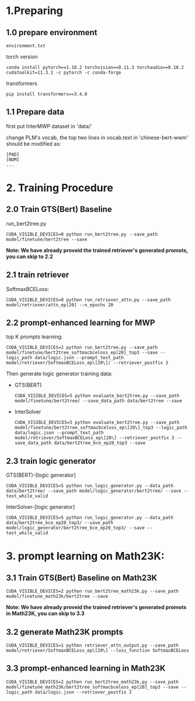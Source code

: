 # 1.Preparing
## 1.0 prepare environment
```
environment.txt
```

torch version
```
conda install pytorch==1.10.2 torchvision==0.11.3 torchaudio==0.10.2 cudatoolkit=11.3.1 -c pytorch -c conda-forge
```

transformers
```
pip install transformers==3.4.0
```

## 1.1 Prepare data
first put InterMWP dataset in 'data/'

change PLM's vocab, the top two lines in vocab.text in 'chinese-bert-wwm' should be modified as:
```
[PAD]
[NUM]
...
```

# 2. Training Procedure
## 2.0 Train GTS(Bert) Baseline
run_bert2tree.py    
```
CUDA_VISIBLE_DEVICES=0 python run_bert2tree.py --save_path model/finetune/bert2tree --save
```

**Note: We have already proveid the trained retriever's generated promots, you can skip to 2.2**

## 2.1 train retriever
SoftmaxBCELoss:   
```
CUDA_VISIBLE_DEVICES=0 python run_retriever_attn.py --save_path model/retriever/attn_ep[20] --n_epochs 20
```

## 2.2 prompt-enhanced learning for MWP
top K prompts learning:   
```
CUDA_VISIBLE_DEVICES=2 python run_bert2tree.py --save_path model/finetune/bert2tree_softmacbceloss_ep[20]_top3 --save --logic_path data/logic.json --prompt_text_path model/retriever/SoftmaxBCELoss_ep\[20\]/ --retriever_postfix 3
```

Then generate logic generator training data:   
-   GTS(BERT)
    ```
    CUDA_VISIBLE_DEVICES=5 python evaluate_bert2tree.py --save_path model/finetune/bert2tree/ --save_data_path data/bert2tree --save
    ```
- InterSolver 
    ```
    CUDA_VISIBLE_DEVICES=5 python evaluate_bert2tree.py --save_path model/finetune/bert2tree_softmacbceloss_ep\[20\]_top3 --logic_path data/logic.json --prompt_text_path model/retriever/SoftmaxBCELoss_ep\[20\] --retriever_postfix 3 --save_data_path data/bert2tree_bce_ep20_top3 --save
    ```

## 2.3 train logic generator
GTS(BERT)-[logic generator]
```
CUDA_VISIBLE_DEVICES=5 python run_logic_generator.py --data_path data/bert2tree/ --save_path model/logic_generator/bert2tree/ --save --test_while_valid
```

InterSolver-[logic generator]
```
CUDA_VISIBLE_DEVICES=5 python run_logic_generator.py --data_path data/bert2tree_bce_ep20_top3/ --save_path model/logic_generator/bert2tree_bce_ep20_top3/ --save --test_while_valid
``` 

# 3. prompt learning on Math23K:
## 3.1 Train GTS(Bert) Baseline on Math23K
```
CUDA_VISIBLE_DEVICES=2 python run_bert2tree_math23k.py --save_path model/finetune_math23k/bert2tree --save
```
**Note: We have already proveid the trained retriever's generated promots in Math23K, you can skip to 3.3**

## 3.2 generate Math23K prompts
```
CUDA_VISIBLE_DEVICES=1 python retriever_attn_output.py --save_path model/retriever/SoftmaxBCELoss_ep\[20\] --loss_function SoftmaxBCELoss
```

## 3.3 prompt-enhanced learning in Math23K
```
CUDA_VISIBLE_DEVICES=2 python run_bert2tree_math23k.py --save_path model/finetune_math23k/bert2tree_softmacbceloss_ep[20]_top3 --save --logic_path data/logic.json --retriever_postfix 3
```